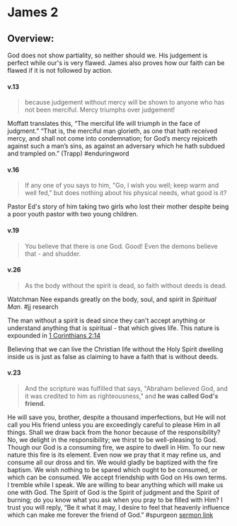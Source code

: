 # James 2

## Overview:
God does not show partiality, so neither should we. His judgement is perfect while our's is very flawed. James also proves how our faith can be flawed if it is not followed by action.

#### v.13
>because judgement without mercy will be shown to anyone who has not been merciful. Mercy triumphs over judgement!

Moffatt translates this, “The merciful life will triumph in the face of judgment.” “That is, the merciful man glorieth, as one that hath received mercy, and shall not come into condemnation; for God’s mercy rejoiceth against such a man’s sins, as against an adversary which he hath subdued and trampled on.” (Trapp)
#enduringword 


#### v.16
>If any one of you says to him, "Go, I wish you well; keep warm and well fed," but does nothing about his physical needs, what good is it?

Pastor Ed's story of him taking two girls who lost their mother despite being a poor youth pastor with two young children.

#### v.19
>You believe that there is one God. Good! Even the demons believe that - and shudder.

#### v.26
>As the body without the spirit is dead, so faith without deeds is dead.

Watchman Nee expands greatly on the body, soul, and spirit in *Spiritual Man*.
#jj research

The man without a spirit is dead since they can't accept anything or understand anything that is spiritual - that which gives life. This nature is expounded in [1 Corinthians 2:14](1Cor2#v.14)

Believing that we can live the Christian life without the Holy Spirit dwelling inside us is just as false as claiming to have a faith that is without deeds.

#### v.23
>And the scripture was fulfilled that says, "Abraham believed God, and it was credited to him as righteousness," and **he was called God's friend.**

He will save you, brother, despite a thousand imperfections, but He will not call you His friend unless you are exceedingly careful to please Him in all things. Shall we draw back from the honor because of the responsibility? No, we delight in the responsibility; we thirst to be well-pleasing to God. Though our God is a consuming fire, we aspire to dwell in Him. To our new nature this fire is its element. Even now we pray that it may refine us, and consume all our dross and tin. We would gladly be baptized with the fire baptism. We wish nothing to be spared which ought to be consumed, or which can be consumed. We accept friendship with God on His own terms. I tremble while I speak. We are willing to bear anything which will make us one with God. The Spirit of God is the Spirit of judgment and the Spirit of burning; do you know what you ask when you pray to be filled with Him? I trust you will reply, “Be it what it may, I desire to feel that heavenly influence which can make me forever the friend of God.”
#spurgeon [sermon link](https://www.spurgeongems.org/sermon/chs1962.pdf)


